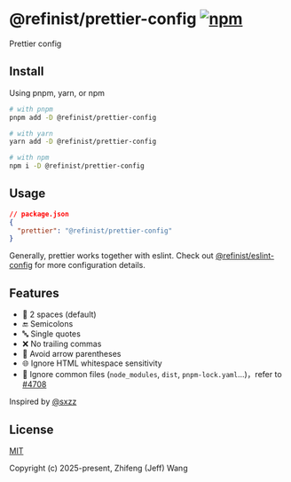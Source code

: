 # @refinist/prettier-config [![npm](https://img.shields.io/npm/v/@refinist/prettier-config.svg)](https://npmjs.com/package/@refinist/prettier-config)

Prettier config

## Install

Using pnpm, yarn, or npm

```bash
# with pnpm
pnpm add -D @refinist/prettier-config

# with yarn
yarn add -D @refinist/prettier-config

# with npm
npm i -D @refinist/prettier-config
```

## Usage

```json
// package.json
{
  "prettier": "@refinist/prettier-config"
}
```

Generally, prettier works together with eslint. Check out [@refinist/eslint-config](https://github.com/refinist/eslint-config?tab=readme-ov-file#-prettier-config) for more configuration details.

## Features

- 📏 2 spaces (default)
- 🔚 Semicolons
- 🔤 Single quotes
- ❌ No trailing commas
- 🏹 Avoid arrow parentheses
- 🌐 Ignore HTML whitespace sensitivity
- 🚫 Ignore common files (`node_modules`, `dist`, `pnpm-lock.yaml`...)，refer to [#4708](https://github.com/prettier/prettier/issues/4708#issuecomment-1448705672)

Inspired by [@sxzz](https://github.com/sxzz)

## License

[MIT](./LICENSE)

Copyright (c) 2025-present, Zhifeng (Jeff) Wang
